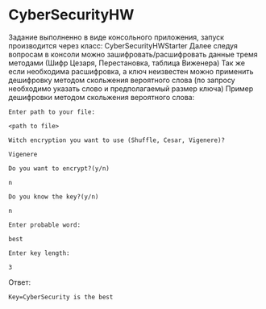 # CyberSecurityHW
Задание выполненно в виде консольного приложения, запуск производится через класс: CyberSecurityHWStarter
Далее следуя вопросам в консоли можно зашифровать/расшифровать данные тремя методами (Шифр Цезаря, Перестановка, таблица Виженера)
Так же если необходима расшифровка, а ключ неизвестен можно применить дешифровку методом скольжения вероятного слова (по запросу необходимо указать слово и предполагаемый размер ключа)
Пример дешифровки методом скольжения вероятного слова:

`Enter path to your file:`

`<path to file>`

`Witch encryption you want to use (Shuffle, Cesar, Vigenere)?`

`Vigenere`

`Do you want to encrypt?(y/n)`

`n`

`Do you know the key?(y/n)`

`n`

`Enter probable word:`

`best`

`Enter key length:`

`3`

Ответ:

`Key=CyberSecurity is the best`
